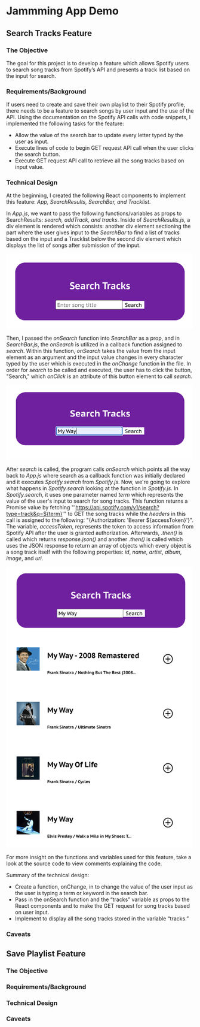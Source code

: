 # Jammming App Demo

## Search Tracks Feature

### The Objective

The goal for this project is to develop a feature which allows Spotify users to search song tracks from Spotify’s API and presents a track list based on the input for search.

### Requirements/Background

If users need to create and save their own playlist to their Spotify profile, there needs to be a feature to search songs by user input and the use of the API. Using the documentation on the Spotify API calls with code snippets, I implemented the following tasks for the feature:
-	Allow the value of the search bar to update every letter typed by the user as input.
-	Execute lines of code to begin GET request API call when the user clicks the search button.
-	Execute GET request API call to retrieve all the song tracks based on input value. 

### Technical Design

At the beginning, I created the following React components to implement this feature: *App, SearchResults, SearchBar, and Tracklist*.

In *App.js*, we want to pass the following functions/variables as props to SearchResults: *search, addTrack, and tracks*. Inside of *SearchResults.js*, a div element is rendered which consists: another div element sectioning the part where the user gives input to the *SearchBar* to find a list of tracks based on the input and a Tracklist below the second div element which displays the list of songs after submission of the input. 

<img src="search-tracks-1.png" width="500" height="200">

Then, I passed the *onSearch* function into *SearchBar* as a prop, and in *SearchBar.js*, the *onSearch* is utilized in a callback function assigned to *search*. Within this function, *onSearch* takes the value from the input element as an argument and the input value changes in every character typed by the user which is executed in the *onChange* function in the file. In order for *search* to be called and executed, the user has to click the button, "Search," which *onClick* is an attribute of this button element to call *search*.

<img src="search-tracks-2.png" width="500" height="200">

After *search* is called, the program calls *onSearch* which points all the way back to *App.js* where search as a callback function was initially declared and it executes *Spotify.search* from *Spotify.js*. Now, we're going to explore what happens in *Spotify.search* looking at the function in *Spotify.js*. In *Spotify.search*, it uses one parameter named *term* which represents the value of the user's input to search for song tracks. This function returns a Promise value by fetching "'https://api.spotify.com/v1/search?type=track&q=${term}'" to GET the song tracks while the *headers* in this call is assigned to the following: "{Authorization: 'Bearer ${accessToken}'}". The variable, *accessToken*, represents the token to access information from Spotify API after the user is granted authorization. Afterwards, *.then()* is called which returns *response.json()* and another *.then()* is called which uses the JSON response to return an array of objects which every object is a song track itself with the following properties: *id*, *name*, *artist*, *album*, *image*, and *uri*.

<img src="search-tracks-3.png" width="500" height="750">

For more insight on the functions and variables used for this feature, take a look at the source code to view comments explaining the code.

Summary of the technical design:
-	Create a function, onChange, in <SearchBar/> to change the value of the user input as the user is typing a term or keyword in the search bar.
-	Pass in the onSearch function and the “tracks” variable as props to the React components <SearchResults/> and <SearchBar/> to make the GET request for song tracks based on user input.
-	Implement <Tracklist/> to display all the song tracks stored in the variable “tracks.”

### Caveats



## Save Playlist Feature

### The Objective



### Requirements/Background



### Technical Design



### Caveats

